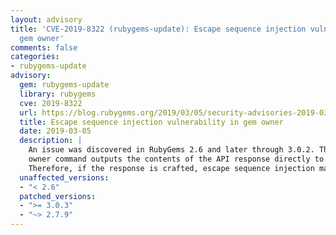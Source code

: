 ```yaml
---
layout: advisory
title: 'CVE-2019-8322 (rubygems-update): Escape sequence injection vulnerability in
  gem owner'
comments: false
categories:
- rubygems-update
advisory:
  gem: rubygems-update
  library: rubygems
  cve: 2019-8322
  url: https://blog.rubygems.org/2019/03/05/security-advisories-2019-03.html
  title: Escape sequence injection vulnerability in gem owner
  date: 2019-03-05
  description: |
    An issue was discovered in RubyGems 2.6 and later through 3.0.2. The gem
    owner command outputs the contents of the API response directly to stdout.
    Therefore, if the response is crafted, escape sequence injection may occur.
  unaffected_versions:
  - "< 2.6"
  patched_versions:
  - ">= 3.0.3"
  - "~> 2.7.9"
---
```

